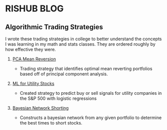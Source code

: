 
# RISHUB BLOG

## Algorithmic Trading Strategies

I wrote these trading strategies in college to better understand the concepts I was learning in my math and stats classes. They are ordered roughly by how effective they were. 

1) [PCA Mean Reversion](https://rishubnahar.com/blogCategories/pca_Mean_Reversion.html)
      - Trading strategy that identifies optimal mean reverting portfolios based off of principal component analysis.

2) [ML for Utility Stocks](https://rishubnahar.com/blogCategories/utilityML.html)
      - Created strategy to predict buy or sell signals for utility companies in the S&P 500 with logistic regressions

3) [Bayesian Network Shorting](https://github.com/Rishub21/Stock_Bayesian_Network)
      - Constructs a bayesian network from any given portfolio to determine the best times to short stocks.

